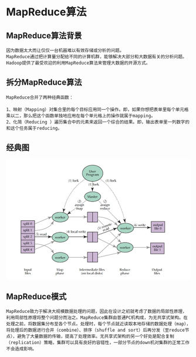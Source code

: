 MapReduce算法
===========

MapReduce算法背景
----------------

```
因为数据太大而让仅仅一台机器难以有效存储或分析的问题。
MapReduce通过把计算量分配给不同的计算机群，能够解决大部分和大数据有关的分析问题。
Hadoop提供了最受欢迎的利用MapReduce算法来管理大数据的开源方式。
```

拆分MapReduce算法
-----------------

```
MapReduce合并了两种经典函数：

1、映射（Mapping）对集合里的每个目标应用同一个操作。即，如果你想把表单里每个单元格乘以二，那么把这个函数单独地应用在每个单元格上的操作就属于mapping。
2、化简（Reducing ）遍历集合中的元素来返回一个综合的结果。即，输出表单里一列数字的和这个任务属于reducing。
```

经典图
---------
![MapReduce](./mapreduce.jpg "经典MapReduce配图")

MapReduce模式
-----------

```
MapReduce致力于解决大规模数据处理的问题，因此在设计之初就考虑了数据的局部性原理，利用局部性原理将整个问题分而治之。MapReduce集群由普通PC机构成，为无共享式架构。在处理之前，将数据集分布至各个节点。处理时，每个节点就近读取本地存储的数据处理（map），将处理后的数据进行合并（combine）、排序（shuffle and sort）后再分发（至reduce节点），避免了大量数据的传输，提高了处理效率。无共享式架构的另一个好处是配合复制（replication）策略，集群可以具有良好的容错性，一部分节点的down机对集群的正常工作不会造成影响。
```
